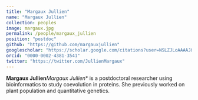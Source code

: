 ```yaml
---
title: "Margaux Jullien"
name: "Margaux Jullien"
collection: peoples
image: margaux.jpg
permalink: /people/margaux_jullien
position: "postdoc"
github: "https://github.com/margauxjullien"
googlescholar: "https://scholar.google.com/citations?user=NSLZJLoAAAAJ&hl=fr"
orcid: "0000-0002-4381-3541"
twitter: "https://twitter.com/JullienMargaux"
---
```


**Margaux Jullien***Margaux Jullien** is a postdoctoral researcher using bioinformatics to study coevolution in proteins. She previously worked on plant population and quantitative genetics.

